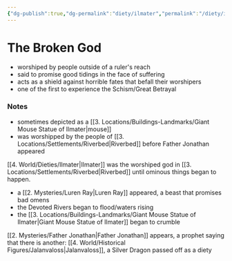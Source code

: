 ```yaml
---
{"dg-publish":true,"dg-permalink":"diety/ilmater","permalink":"/diety/ilmater/","dgHomeLink":true,"dgPassFrontmatter":false}
---
```


# The Broken God
- worshiped by people outside of a ruler's reach
- said to promise good tidings in the face of suffering
- acts as a shield against horrible fates that befall their worshipers
- one of the first to experience the Schism/Great Betrayal

### Notes
- sometimes depicted as a [[3. Locations/Buildings-Landmarks/Giant Mouse Statue of Ilmater|mouse]]
- was worshipped by the people of [[3. Locations/Settlements/Riverbed|Riverbed]] before Father Jonathan appeared


<div class="transclusion internal-embed is-loaded"><div class="markdown-embed">

<div class="markdown-embed-title">



</div>


[[4. World/Dieties/Ilmater|Ilmater]] was the worshiped god in [[3. Locations/Settlements/Riverbed|Riverbed]] until ominous things began to happen.
- a [[2. Mysteries/Luren Ray|Luren Ray]] appeared, a beast that promises bad omens
- the Devoted Rivers began to flood/waters rising
- the [[3. Locations/Buildings-Landmarks/Giant Mouse Statue of Ilmater|Giant Mouse Statue of Ilmater]] began to crumble

[[2. Mysteries/Father Jonathan|Father Jonathan]] appears, a prophet saying that there is another: [[4. World/Historical Figures/Jalanvaloss|Jalanvaloss]], a Silver Dragon passed off as a diety

</div></div>

